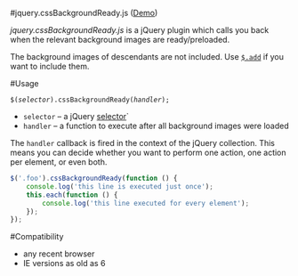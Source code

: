 #jquery.cssBackgroundReady.js ([Demo](http://kaioa.com/k/test/cssBackgroundReady/demo/index.html))

*jquery.cssBackgroundReady.js* is a jQuery plugin which calls you back when the relevant background images are ready/preloaded.

The background images of descendants are not included. Use [`$.add`](http://api.jquery.com/add/) if you want to include them.

#Usage

<code>$(<var>selector</var>).cssBackgroundReady(<var>handler</var>);</code>

* `selector` &ndash; a jQuery [selector](http://api.jquery.com/category/selectors/)`
* `handler` &ndash; a function to execute after all background images were loaded

The `handler` callback is fired in the context of the jQuery collection. This means you can decide whether you want to perform one action, one action per element, or even both.

```javascript
$('.foo').cssBackgroundReady(function () {
	console.log('this line is executed just once');
	this.each(function () {
		console.log('this line executed for every element');
	});
});
```

#Compatibility

* any recent browser
* IE versions as old as 6